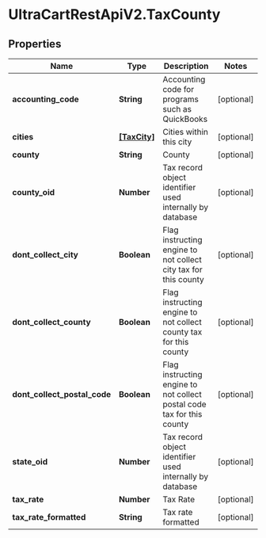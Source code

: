 # UltraCartRestApiV2.TaxCounty

## Properties

Name | Type | Description | Notes
------------ | ------------- | ------------- | -------------
**accounting_code** | **String** | Accounting code for programs such as QuickBooks | [optional] 
**cities** | [**[TaxCity]**](TaxCity.md) | Cities within this city | [optional] 
**county** | **String** | County | [optional] 
**county_oid** | **Number** | Tax record object identifier used internally by database | [optional] 
**dont_collect_city** | **Boolean** | Flag instructing engine to not collect city tax for this county | [optional] 
**dont_collect_county** | **Boolean** | Flag instructing engine to not collect county tax for this county | [optional] 
**dont_collect_postal_code** | **Boolean** | Flag instructing engine to not collect postal code tax for this county | [optional] 
**state_oid** | **Number** | Tax record object identifier used internally by database | [optional] 
**tax_rate** | **Number** | Tax Rate | [optional] 
**tax_rate_formatted** | **String** | Tax rate formatted | [optional] 


